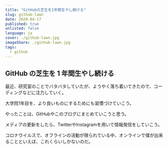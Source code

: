 ```yaml
---
title: "GitHubの芝生を1年間生やし続ける"
slug: github-lawn
date: 2020-04-17
published: true
unlisted: false
language: ja
cover: ./github-lawn.jpg
imageShare: ./github-lawn.jpg
tags:
  - github
---
```


## GitHub の芝生を 1 年間生やし続ける

最近、研究室のことでバタバタしていたが、ようやく落ち着いてきたので、コーディングなどに注力していく。

大学院1年目を、より良いものにするためにも習慣づけていこう。

やったことは、GitHubやこのブログにまとめていこうと思う。

メディアの更新をしたら、TwitterやInstagramを用いて情報発信をしていこう。

コロナウイルスで、オフラインの活動が限られている中、オンラインで僕が出来ることといえば、これくらいしかないのだ。
